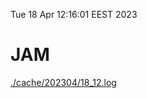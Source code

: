 Tue 18 Apr 12:16:01 EEST 2023
# JAM
<a href='./cache/202304/18_12.log'>./cache/202304/18_12.log</a>
